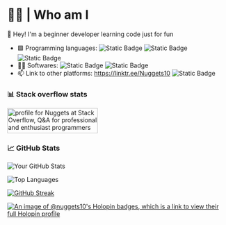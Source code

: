 # 👨‍💻 | Who am I

👋 Hey! I'm a beginner developer learning code just for fun

- 🟩 Programming languages: <img alt="Static Badge" src="https://img.shields.io/badge/C%23-purple?logo=sharp&logoColor=white&logoSize=auto"> <img alt="Static Badge" src="https://img.shields.io/badge/Python-yellow?logo=python&logoSize=auto"> <img alt="Static Badge" src="https://img.shields.io/badge/Kotlin-Red?logo=kotlin&logoColor=%23ffffff%20&color=%23ff0000%20">
- 🧑‍💻 Softwares: <img alt="Static Badge" src="https://img.shields.io/badge/Unity-black?logo=unity&logoColor=white&logoSize=auto"> <img alt="Static Badge" src="https://img.shields.io/badge/Android_Studio-brightgreen?logo=androidstudio&logoColor=white">
- 📫 Link to other platforms: https://linktr.ee/Nuggets10 <img alt="Static Badge" src="https://img.shields.io/badge/LeetCode-yellow?logo=leetcode&logoColor=black">

### 📊 Stack overflow stats
<a href="https://stackoverflow.com/users/29285442/nuggets"><img src="https://stackoverflow.com/users/flair/29285442.png" width="208" height="58" alt="profile for Nuggets at Stack Overflow, Q&amp;A for professional and enthusiast programmers" title="profile for Nuggets at Stack Overflow, Q&amp;A for professional and enthusiast programmers"></a>

### 📈 GitHub Stats

![Your GitHub Stats](https://github-readme-stats.vercel.app/api?username=Nuggets10&show_icons=true&theme=highcontrast&show)

![Top Languages](https://github-readme-stats.vercel.app/api/top-langs/?username=Nuggets10&layout=compact&theme=highcontrast)

[![GitHub Streak](https://streak-stats.demolab.com/?user=Nuggets10&theme=highcontrast)](https://git.io/streak-stats)

[![An image of @nuggets10's Holopin badges, which is a link to view their full Holopin profile](https://holopin.me/nuggets10)](https://holopin.io/@nuggets10)



